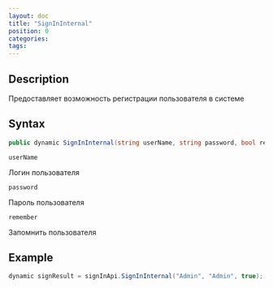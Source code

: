 ```yaml
---
layout: doc
title: "SignInInternal"
position: 0 
categories: 
tags:
---
```


## Description
Предоставляет возможность регистрации пользователя в системе

## Syntax
```csharp
public dynamic SignInInternal(string userName, string password, bool remember);
```

`userName` 

Логин пользователя

`password`

Пароль пользователя

`remember`

Запомнить пользователя

## Example
```csharp
dynamic signResult = signInApi.SignInInternal("Admin", "Admin", true);
```
